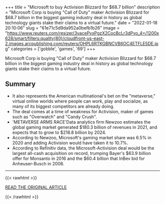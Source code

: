 +++
title = "Microsoft to buy Activision Blizzard for $68.7 billion"
description = "Microsoft Corp is buying \"Call of Duty\" maker Activision Blizzard for $68.7 billion in the biggest gaming industry deal in history as global technology giants stake their claims to a virtual future."
date = "2022-01-18 20:10:06"
slug = "61e71c5d9da952a0befb1b26"
image = "https://www.reuters.com/resizer/3vacePvxPgzX2CocBcLr3dPyo_4=/1200x628/smart/filters:quality(80)/cloudfront-us-east-2.images.arcpublishing.com/reuters/OHPL6RTKGBNCVB6OC4ETFLE5DE.jpg"
categories = ['gobble', 'games', '69']
+++

Microsoft Corp is buying \"Call of Duty\" maker Activision Blizzard for $68.7 billion in the biggest gaming industry deal in history as global technology giants stake their claims to a virtual future.

## Summary

- It also represents the American multinational's bet on the "metaverse," virtual online worlds where people can work, play and socialize, as many of its biggest competitors are already doing.
- The deal comes at a time of weakness for Activision, maker of games such as "Overwatch" and "Candy Crush".
- 'METAVERSE ARMS RACE'Data analytics firm Newzoo estimates the global gaming market generated $180.3 billion of revenues in 2021, and expects that to grow to $218.8 billion by 2024.
- According to Newzoo, Microsoft's gaming market share was 6.5% in 2020 and adding Activision would have taken it to 10.7%.
- According to Refinitiv data, the Microsoft-Activision deal would be the largest all-cash acquisition on record, trumping Bayer's $63.9 billion offer for Monsanto in 2016 and the $60.4 billion that InBev bid for Anheuser-Busch in 2008.

---

{{< rawhtml >}}
  <p class="article-category">
    <a target="_blank" href="https://www.reuters.com/technology/microsoft-buy-activision-blizzard-deal-687-billion-2022-01-18/?utm_source=reddit.com">READ THE ORIGINAL ARTICLE</a>
  </p>
{{< /rawhtml >}}
